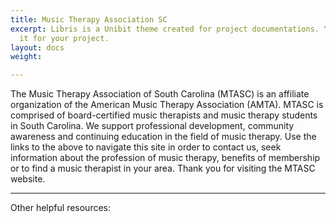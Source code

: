```yaml
---
title: Music Therapy Association SC
excerpt: Libris is a Unibit theme created for project documentations. You can use
  it for your project.
layout: docs
weight: 

---
```

The Music Therapy Association of South Carolina (MTASC) is an affiliate organization of the American Music Therapy Association (AMTA). MTASC is comprised of board-certified music therapists and music therapy students in South Carolina. We support professional development, community awareness and continuing education in the field of music therapy. Use the links to the above to navigate this site in order to contact us, seek information about the profession of music therapy, benefits of membership or to find a music therapist in your area. Thank you for visiting the MTASC website.

***

Other helpful resources: